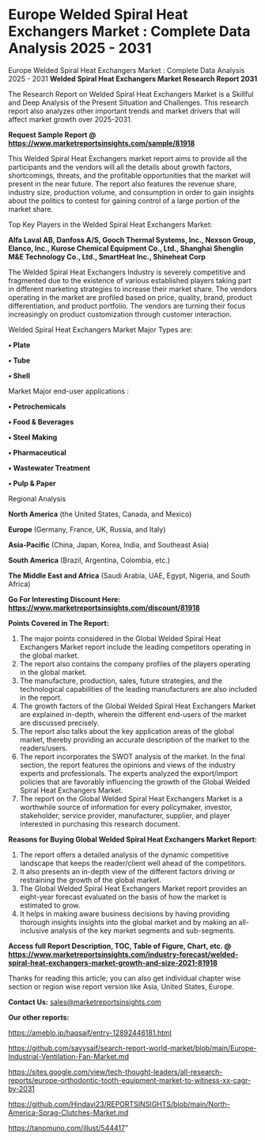 # Europe Welded Spiral Heat Exchangers Market : Complete Data Analysis 2025 - 2031
Europe Welded Spiral Heat Exchangers Market : Complete Data Analysis 2025 - 2031
<strong>Welded Spiral Heat Exchangers Market Research Report 2031</strong>

The Research Report on Welded Spiral Heat Exchangers Market is a Skillful and Deep Analysis of the Present Situation and Challenges. This research report also analyzes other important trends and market drivers that will affect market growth over 2025-2031.

<strong>Request Sample Report @ <a href=https://www.marketreportsinsights.com/sample/81918>https://www.marketreportsinsights.com/sample/81918</a></strong>

This Welded Spiral Heat Exchangers market report aims to provide all the participants and the vendors will all the details about growth factors, shortcomings, threats, and the profitable opportunities that the market will present in the near future. The report also features the revenue share, industry size, production volume, and consumption in order to gain insights about the politics to contest for gaining control of a large portion of the market share.

Top Key Players in the Welded Spiral Heat Exchangers Market:

<strong>Alfa Laval AB, Danfoss A/S, Gooch Thermal Systems, Inc., Nexson Group, Elanco, Inc., Kurose Chemical Equipment Co., Ltd., Shanghai Shenglin M&E Technology Co., Ltd., SmartHeat Inc., Shineheat Corp</strong>

The Welded Spiral Heat Exchangers Industry is severely competitive and fragmented due to the existence of various established players taking part in different marketing strategies to increase their market share. The vendors operating in the market are profiled based on price, quality, brand, product differentiation, and product portfolio. The vendors are turning their focus increasingly on product customization through customer interaction.

Welded Spiral Heat Exchangers Market Major Types are:

<strong>• Plate

• Tube

• Shell</strong>

Market Major end-user applications :

<strong>• Petrochemicals

• Food & Beverages

• Steel Making

• Pharmaceutical

• Wastewater Treatment

• Pulp & Paper</strong>

Regional Analysis

</u><strong><b>North America</b></strong> (the United States, Canada, and Mexico)

<strong><b>Europe </b></strong>(Germany, France, UK, Russia, and Italy)

<strong><b>Asia-Pacific</b></strong> (China, Japan, Korea, India, and Southeast Asia)

<strong><b>South America</b></strong> (Brazil, Argentina, Colombia, etc.)

<strong><b>The Middle East and Africa</b></strong> (Saudi Arabia, UAE, Egypt, Nigeria, and South Africa)

<strong>Go For Interesting Discount Here: <a href=https://www.marketreportsinsights.com/discount/81918>https://www.marketreportsinsights.com/discount/81918</a></strong>

<strong>Points Covered in The Report:</strong>
<ol>
  <li>The major points considered in the Global Welded Spiral Heat Exchangers Market report include the leading competitors operating in the global market.</li>
  <li>The report also contains the company profiles of the players operating in the global market.</li>
  <li>The manufacture, production, sales, future strategies, and the technological capabilities of the leading manufacturers are also included in the report.</li>
  <li>The growth factors of the Global Welded Spiral Heat Exchangers Market are explained in-depth, wherein the different end-users of the market are discussed precisely.</li>
  <li>The report also talks about the key application areas of the global market, thereby providing an accurate description of the market to the readers/users.</li>
  <li>The report incorporates the SWOT analysis of the market. In the final section, the report features the opinions and views of the industry experts and professionals. The experts analyzed the export/import policies that are favorably influencing the growth of the Global Welded Spiral Heat Exchangers Market.</li>
  <li>The report on the Global Welded Spiral Heat Exchangers Market is a worthwhile source of information for every policymaker, investor, stakeholder, service provider, manufacturer, supplier, and player interested in purchasing this research document.</li>
</ol>
<strong>Reasons for Buying Global Welded Spiral Heat Exchangers Market Report:</strong>

<ol>
  <li>The report offers a detailed analysis of the dynamic competitive landscape that keeps the reader/client well ahead of the competitors.</li>
  <li>It also presents an in-depth view of the different factors driving or restraining the growth of the global market.</li>
  <li>The Global Welded Spiral Heat Exchangers Market report provides an eight-year forecast evaluated on the basis of how the market is estimated to grow.</li>
  <li>It helps in making aware business decisions by having providing thorough insights insights into the global market and by making an all-inclusive analysis of the key market segments and sub-segments.</li>
</ol>
<strong>Access full Report Description, TOC, Table of Figure, Chart, etc. @ <a href=https://www.marketreportsinsights.com/industry-forecast/welded-spiral-heat-exchangers-market-growth-and-size-2021-81918>https://www.marketreportsinsights.com/industry-forecast/welded-spiral-heat-exchangers-market-growth-and-size-2021-81918</a></strong>


Thanks for reading this article; you can also get individual chapter wise section or region wise report version like Asia, United States, Europe.

<strong>Contact Us:</strong>
sales@marketreportsinsights.com

<strong>Our other reports:</strong>

<a href=https://ameblo.jp/haqsaif/entry-12892446181.html>https://ameblo.jp/haqsaif/entry-12892446181.html</a>

<a href=https://github.com/sayysaif/search-report-world-market/blob/main/Europe-Industrial-Ventilation-Fan-Market.md>https://github.com/sayysaif/search-report-world-market/blob/main/Europe-Industrial-Ventilation-Fan-Market.md</a>

<a href=https://sites.google.com/view/tech-thought-leaders/all-research-reports/europe-orthodontic-tooth-equipment-market-to-witness-xx-cagr-by-2031>https://sites.google.com/view/tech-thought-leaders/all-research-reports/europe-orthodontic-tooth-equipment-market-to-witness-xx-cagr-by-2031</a>

<a href=https://github.com/Hindavi23/REPORTSINSIGHTS/blob/main/North-America-Sprag-Clutches-Market.md>https://github.com/Hindavi23/REPORTSINSIGHTS/blob/main/North-America-Sprag-Clutches-Market.md</a>

<a href=https://tanomuno.com/illust/544417>https://tanomuno.com/illust/544417</a>"
